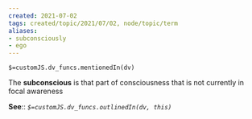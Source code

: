 ```yaml
---
created: 2021-07-02
tags: created/topic/2021/07/02, node/topic/term
aliases:
- subconsciously
- ego
---
```

`$=customJS.dv_funcs.mentionedIn(dv)`

The **subconscious** is that part of consciousness that is not currently in focal awareness

**See**:: 
*`$=customJS.dv_funcs.outlinedIn(dv, this)`*

